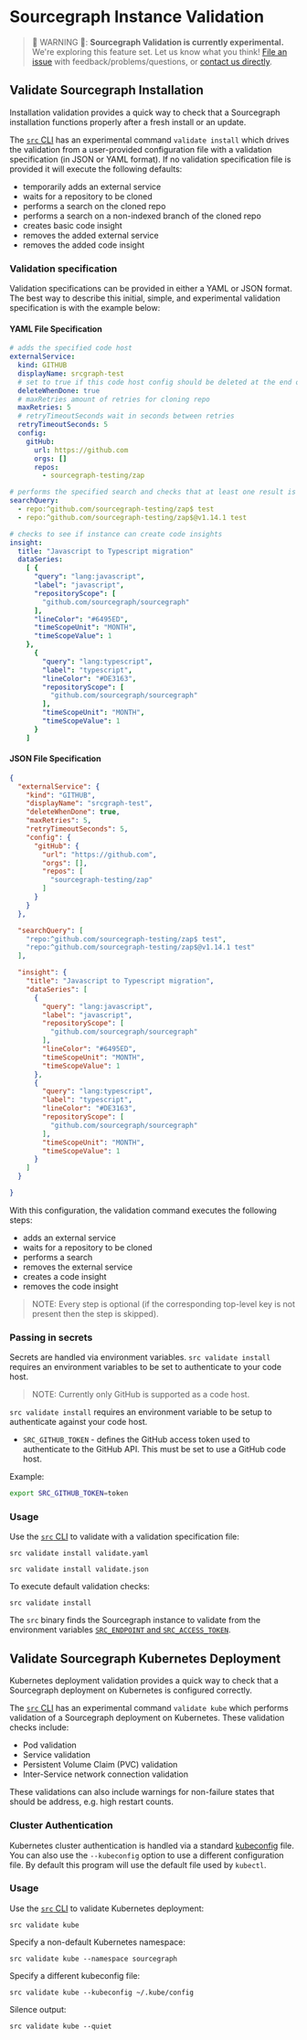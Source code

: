 # Sourcegraph Instance Validation

>🚨 WARNING 🚨: **Sourcegraph Validation is currently experimental.** We're exploring this feature set. 
>Let us know what you think! [File an issue](https://github.com/sourcegraph/sourcegraph/issues/new/choose)
>with feedback/problems/questions, or [contact us directly](https://about.sourcegraph.com/contact).

## Validate Sourcegraph Installation

Installation validation provides a quick way to check that a Sourcegraph installation functions properly after a fresh install
 or an update.

The [`src` CLI](https://github.com/sourcegraph/src-cli) has an experimental command `validate install` which drives the
 validation from a user-provided configuration file with a validation specification (in JSON or YAML format). If no validation specification file is provided it will execute the following defaults: 
 
* temporarily adds an external service
* waits for a repository to be cloned
* performs a search on the cloned repo
* performs a search on a non-indexed branch of the cloned repo
* creates basic code insight
* removes the added external service
* removes the added code insight

### Validation specification
 
Validation specifications can be provided in either a YAML or JSON format. The best way to describe this initial, simple, and experimental validation specification is with the example below:

#### YAML File Specification

```yaml
# adds the specified code host
externalService:
  kind: GITHUB
  displayName: srcgraph-test
  # set to true if this code host config should be deleted at the end of validation
  deleteWhenDone: true
  # maxRetries amount of retries for cloning repo
  maxRetries: 5
  # retryTimeoutSeconds wait in seconds between retries
  retryTimeoutSeconds: 5
  config:
    gitHub:
      url: https://github.com
      orgs: []
      repos:
        - sourcegraph-testing/zap

# performs the specified search and checks that at least one result is returned
searchQuery: 
  - repo:^github.com/sourcegraph-testing/zap$ test
  - repo:^github.com/sourcegraph-testing/zap$@v1.14.1 test

# checks to see if instance can create code insights
insight:
  title: "Javascript to Typescript migration"
  dataSeries:
    [ {
      "query": "lang:javascript",
      "label": "javascript",
      "repositoryScope": [
        "github.com/sourcegraph/sourcegraph"
      ],
      "lineColor": "#6495ED",
      "timeScopeUnit": "MONTH",
      "timeScopeValue": 1
    },
      {
        "query": "lang:typescript",
        "label": "typescript",
        "lineColor": "#DE3163",
        "repositoryScope": [
          "github.com/sourcegraph/sourcegraph"
        ],
        "timeScopeUnit": "MONTH",
        "timeScopeValue": 1
      }
    ]
```
#### JSON File Specification

```json
{
  "externalService": {
    "kind": "GITHUB",
    "displayName": "srcgraph-test",
    "deleteWhenDone": true,
    "maxRetries": 5,
    "retryTimeoutSeconds": 5,
    "config": {
      "gitHub": {
        "url": "https://github.com",
        "orgs": [],
        "repos": [
          "sourcegraph-testing/zap"
        ]
      }
    }
  },

  "searchQuery": [
    "repo:^github.com/sourcegraph-testing/zap$ test",
    "repo:^github.com/sourcegraph-testing/zap$@v1.14.1 test"
  ],

  "insight": {
    "title": "Javascript to Typescript migration",
    "dataSeries": [
      {
        "query": "lang:javascript",
        "label": "javascript",
        "repositoryScope": [
          "github.com/sourcegraph/sourcegraph"
        ],
        "lineColor": "#6495ED",
        "timeScopeUnit": "MONTH",
        "timeScopeValue": 1
      },
      {
        "query": "lang:typescript",
        "label": "typescript",
        "lineColor": "#DE3163",
        "repositoryScope": [
          "github.com/sourcegraph/sourcegraph"
        ],
        "timeScopeUnit": "MONTH",
        "timeScopeValue": 1
      }
    ]
  }

}
```

With this configuration, the validation command executes the following steps: 

* adds an external service
* waits for a repository to be cloned
* performs a search
* removes the external service
* creates a code insight
* removes the code insight
 
>NOTE: Every step is optional (if the corresponding top-level key is not present then the step is skipped).
> 

### Passing in secrets

Secrets are handled via environment variables. `src validate install` requires an environment variables to be set to authenticate to your code host.

>NOTE: Currently only GitHub is supported as a code host.
>

`src validate install` requires an environment variable to be setup to authenticate against your code host.

* `SRC_GITHUB_TOKEN` - defines the GitHub access token used to authenticate to the GitHub API. This must be set to use a GitHub code host.


Example:
```bash
export SRC_GITHUB_TOKEN=token
```

### Usage

Use the [`src` CLI](https://github.com/sourcegraph/src-cli) to validate with a validation specification file:
```shell script
src validate install validate.yaml
```
```shell script
src validate install validate.json
```
To execute default validation checks:

```shell script
src validate install
```

The `src` binary finds the Sourcegraph instance to validate from the environment variables 
[`SRC_ENDPOINT` and `SRC_ACCESS_TOKEN`](https://github.com/sourcegraph/src-cli#setup-with-your-sourcegraph-instance). 

## Validate Sourcegraph Kubernetes Deployment

Kubernetes deployment validation provides a quick way to check that a Sourcegraph deployment on Kubernetes is configured correctly.

The [`src` CLI](https://github.com/sourcegraph/src-cli) has an experimental command `validate kube` which performs validation of a Sourcegraph deployment on Kubernetes. These validation checks include:

* Pod validation
* Service validation
* Persistent Volume Claim (PVC) validation 
* Inter-Service network connection validation

These validations can also include warnings for non-failure states that should be address, e.g. high restart counts.

### Cluster Authentication

Kubernetes cluster authentication is handled via a standard [kubeconfig](https://kubernetes.io/docs/concepts/configuration/organize-cluster-access-kubeconfig/) file. You can also use the `--kubeconfig` option to use a different configuration file. By default this program will use the default file used by `kubectl`. 

### Usage

Use the [`src` CLI](https://github.com/sourcegraph/src-cli) to validate Kubernetes deployment:
```shell script
src validate kube
```

Specify a non-default Kubernetes namespace:
```shell script
src validate kube --namespace sourcegraph
```

Specify a different kubeconfig file:
```shell script
src validate kube --kubeconfig ~/.kube/config
```

Silence output:
```shell script
src validate kube --quiet
```
